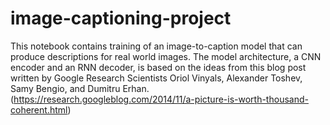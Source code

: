# image-captioning-project

This notebook contains training of an image-to-caption model that can produce descriptions for real world images. The model architecture, a CNN encoder and an RNN decoder, is based on the ideas from this blog post written by Google Research Scientists Oriol Vinyals, Alexander Toshev, Samy Bengio, and Dumitru Erhan. (https://research.googleblog.com/2014/11/a-picture-is-worth-thousand-coherent.html)
